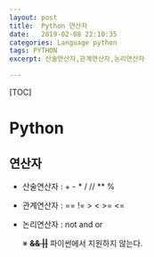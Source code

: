 ```yaml
---
layout: post
title:  Python 연산자
date:   2019-02-08 22:10:35
categories: Language python
tags: PYTHON
excerpt: 산술연산자,관계연산자,논리연산자

---
```


[TOC]





# Python

## 연산자

- 산술연산자 :     +      -      *     /      //     **      %

- 관계연산자 :    ==      !=      >      <      >=      <=

- 논리연산자 :    not    and     or

  ※ **~~&&   ||~~**   파이썬에서 지원하지 않는다.

